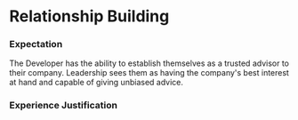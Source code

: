 # Relationship Building

### Expectation
The Developer has the ability to establish themselves as a trusted advisor to their company. Leadership sees them as having the company's best interest at hand and capable of giving unbiased advice.

### Experience Justification